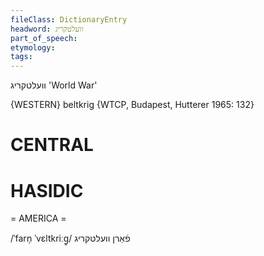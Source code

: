 ```yaml
---
fileClass: DictionaryEntry
headword: וועלטקריג
part_of_speech: 
etymology: 
tags: 
---
```

וועלטקריג
'World War'

{WESTERN}
beltkrig {WTCP, Budapest, Hutterer 1965: 132}

CENTRAL
========

HASIDIC
=======
= AMERICA = 

/ˈfarn̩ ˈvɛltkriːg̥/ פֿאַרן וועלטקריג